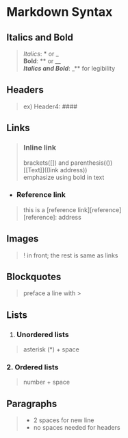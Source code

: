 # Markdown Syntax

## Italics and Bold
>_Italics_: * or _  
>**Bold**: ** or __  
>**_Italics and Bold_**: _** for legibility  
## Headers
>ex) Header4: ####  
## Links
> ### Inline link
>brackets([]) and parenthesis(())  
>[[Text]]((link address))  
>emphasize using bold in text  
* ### Reference link
>this is a [reference link][reference]  
>[reference]: address  
## Images
>! in front; the rest is same as links  
## Blockquotes
>preface a line with >  
## Lists
1. ### Unordered lists
>asterisk (*) + space  
### 2. Ordered lists 
>number + space  
## Paragraphs
>* 2 spaces for new line  
>* no spaces needed for headers  
